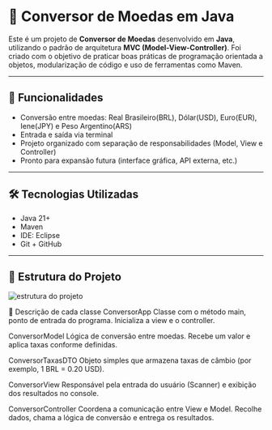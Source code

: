 # 💱 Conversor de Moedas em Java

Este é um projeto de **Conversor de Moedas** desenvolvido em **Java**, utilizando o padrão de arquitetura **MVC (Model-View-Controller)**. 
Foi criado com o objetivo de praticar boas práticas de programação orientada a objetos, modularização de código e uso de ferramentas como Maven.

---

## 📌 Funcionalidades

- Conversão entre moedas: Real Brasileiro(BRL), Dólar(USD), Euro(EUR), Iene(JPY) e Peso Argentino(ARS)
- Entrada e saída via terminal
- Projeto organizado com separação de responsabilidades (Model, View e Controller)
- Pronto para expansão futura (interface gráfica, API externa, etc.)

---

## 🛠️ Tecnologias Utilizadas

- Java 21+
- Maven
- IDE: Eclipse
- Git + GitHub

---

## 📁 Estrutura do Projeto

![estrutura do projeto](https://github.com/user-attachments/assets/27a82850-f85f-4545-a482-5ade96715612)

🔎 Descrição de cada classe
ConversorApp
Classe com o método main, ponto de entrada do programa. Inicializa a view e o controller.

ConversorModel
Lógica de conversão entre moedas. Recebe um valor e aplica taxas conforme definidas.

ConversorTaxasDTO
Objeto simples que armazena taxas de câmbio (por exemplo, 1 BRL = 0.20 USD).

ConversorView
Responsável pela entrada do usuário (Scanner) e exibição dos resultados no console.

ConversorController
Coordena a comunicação entre View e Model. Recolhe dados, chama a lógica de conversão e entrega os resultados.

